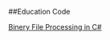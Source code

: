 ##Education Code

[Binery File Processing in C#](https://github.com/MMovasaghi/BinaryFileProcessing)